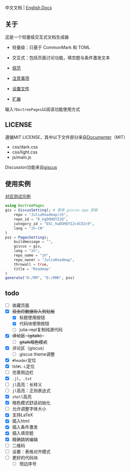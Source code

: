 中文文档 | [English Docs](README_en.md)

## 关于
这是一个轻量级交互式文档生成器
* 轻量级：只基于 CommonMark 和 TOML
* 交互式：包括页面讨论功能，填空题与条件激发文本

* [规范](docs/guidelines.md)
* [注意事项](docs/notice.md)
* [设置文件](docs/settings.md)
* [扩展](docs/extension.md)

输入`?DoctreePages`以阅读功能使用方式

## LICENSE
遵循MIT LICENSE，其中以下文件部分来自[Documenter](https://github.com/JuliaDocs/Documenter.jl)（MIT）
* css/dark.css
* css/light.css
* js/main.js

Discussion功能来自[giscus](https://github.com/giscus/giscus)

## 使用实例
[对应测试示例](https://juliaroadmap.github.io/docs/meta/doctest.html)
```jl
using DoctreePages
gis = GiscusSetting(; # 使用 giscus.app 获取
	repo = "JuliaRoadmap/zh",
	repo_id = "R_kgDOHQYI2Q",
	category_id = "DIC_kwDOHQYI2c4CO2c9",
	lang = "zh-CN"
)
pss = PagesSetting(;
	buildmessage = "",
	giscus = gis,
	lang = "zh",
	repo_name = "zh",
	repo_owner = "JuliaRoadmap",
	throwall = true,
	title = "Roadmap"
)
generate("D:/RM", "D:/RMH", pss)
```

## todo
- [ ] 收藏页面
- [x] ~~双击将数据存入剪贴板~~
	- [x] 标题使用按钮
	- [x] 代码块使用按钮
	- [ ] julia-repl复制纯源代码
- [x] ~~评论区（gitalk）~~
	- [ ] ~~gitalk暗色模式~~
- [x] 评论区（giscus）
	- [ ] giscus theme调整
- [x] `#header`定位
- [x] txt`#L-L`定位
- [ ] 完善侧边栏
- [x] `.jl`，`.txt`
- [ ] `jl`高亮：长转义
- [ ] `jl`高亮：正则表达式
- [x] `shell`高亮
- [x] 暗色模式舒适初始化
- [ ] 允许调整字体大小
- [x] 支持LaTeX
- [x] 插入html
- [x] 插入条件激发
- [x] 插入填空题
- [x] 精确跳转编辑
- [ ] 二维码
- [ ] 设置：表格对齐模式
- [ ] 更好的代码块
	- [ ] 侧边序号
